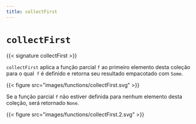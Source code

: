 ```yaml
---
title: collectFirst
---
```


# `collectFirst`

{{< signature collectFirst >}}

`collectFirst` aplica a função parcial `f` ao primeiro elemento desta coleção para o qual` f` é definido e retorna seu resultado empacotado com `Some`.

{{< figure src="images/functions/collectFirst.svg" >}}

Se a função parcial `f` não estiver definida para nenhum elemento desta coleção, será retornado `None`.

{{< figure src="images/functions/collectFirst.2.svg" >}}
